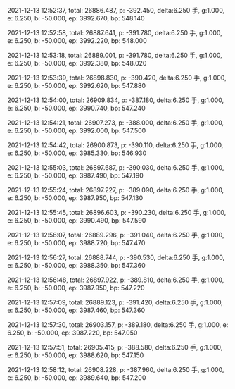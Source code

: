 2021-12-13 12:52:37, total: 26886.487, p: -392.450, delta:6.250 手, g:1.000, e: 6.250, b: -50.000, ep: 3992.670, bp: 548.140

2021-12-13 12:52:58, total: 26887.641, p: -391.780, delta:6.250 手, g:1.000, e: 6.250, b: -50.000, ep: 3992.220, bp: 548.000

2021-12-13 12:53:18, total: 26889.001, p: -391.780, delta:6.250 手, g:1.000, e: 6.250, b: -50.000, ep: 3992.380, bp: 548.020

2021-12-13 12:53:39, total: 26898.830, p: -390.420, delta:6.250 手, g:1.000, e: 6.250, b: -50.000, ep: 3992.620, bp: 547.880

2021-12-13 12:54:00, total: 26909.834, p: -387.180, delta:6.250 手, g:1.000, e: 6.250, b: -50.000, ep: 3990.740, bp: 547.240

2021-12-13 12:54:21, total: 26907.273, p: -388.000, delta:6.250 手, g:1.000, e: 6.250, b: -50.000, ep: 3992.000, bp: 547.500

2021-12-13 12:54:42, total: 26900.873, p: -390.110, delta:6.250 手, g:1.000, e: 6.250, b: -50.000, ep: 3985.330, bp: 546.930

2021-12-13 12:55:03, total: 26897.687, p: -390.030, delta:6.250 手, g:1.000, e: 6.250, b: -50.000, ep: 3987.490, bp: 547.190

2021-12-13 12:55:24, total: 26897.227, p: -389.090, delta:6.250 手, g:1.000, e: 6.250, b: -50.000, ep: 3987.950, bp: 547.130

2021-12-13 12:55:45, total: 26896.603, p: -390.230, delta:6.250 手, g:1.000, e: 6.250, b: -50.000, ep: 3990.490, bp: 547.590

2021-12-13 12:56:07, total: 26889.296, p: -391.040, delta:6.250 手, g:1.000, e: 6.250, b: -50.000, ep: 3988.720, bp: 547.470

2021-12-13 12:56:27, total: 26888.744, p: -390.530, delta:6.250 手, g:1.000, e: 6.250, b: -50.000, ep: 3988.350, bp: 547.360

2021-12-13 12:56:48, total: 26897.922, p: -389.810, delta:6.250 手, g:1.000, e: 6.250, b: -50.000, ep: 3987.950, bp: 547.220

2021-12-13 12:57:09, total: 26889.123, p: -391.420, delta:6.250 手, g:1.000, e: 6.250, b: -50.000, ep: 3987.460, bp: 547.360

2021-12-13 12:57:30, total: 26903.157, p: -389.180, delta:6.250 手, g:1.000, e: 6.250, b: -50.000, ep: 3987.220, bp: 547.050

2021-12-13 12:57:51, total: 26905.415, p: -388.580, delta:6.250 手, g:1.000, e: 6.250, b: -50.000, ep: 3988.620, bp: 547.150

2021-12-13 12:58:12, total: 26908.228, p: -387.960, delta:6.250 手, g:1.000, e: 6.250, b: -50.000, ep: 3989.640, bp: 547.200